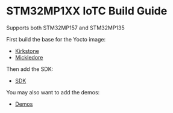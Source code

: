 # STM32MP1XX IoTC Build Guide

Supports both STM32MP157 and STM32MP135 

First build the base for the Yocto image:
- [Kirkstone](./kirkstone/STM32MP1_IoTC_kirkstone.md)
- [Mickledore](./mickledore/STM32MP1_IoTC_mickledore.md)

Then add the SDK:
- [SDK](../IoTC-SDK/README.md)

You may also want to add the demos:
- [Demos](../Demos/README.md)
